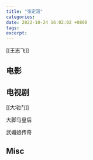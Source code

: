 ```yaml
---
title: "张定涵"
categories: 
date: 2022-10-24 16:02:02 +0800
tags: 
excerpt: 
---
```





[[王志飞]]

## 电影



## 电视剧

[[大宅门]]

大脚马皇后

武媚娘传奇






## Misc



